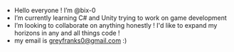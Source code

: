 - Hello everyone ! I’m @bix-0
- I’m currently learning C# and Unity trying to work on game development
- I’m looking to collaborate on anything honestly ! I'd like to expand my horizons in any and all things code !
- my email is greyfranks0@gmail.com :)

<!---
bix-0/bix-0 is a ✨ special ✨ repository because its `README.md` (this file) appears on your GitHub profile.
You can click the Preview link to take a look at your changes.
--->
